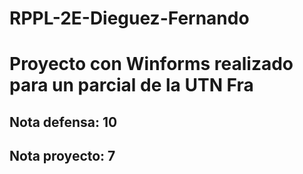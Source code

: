 # RPPL-2E-Dieguez-Fernando

# Proyecto con Winforms realizado para un parcial de la UTN Fra
## Nota defensa: 10
## Nota proyecto: 7

